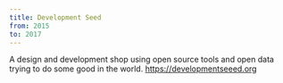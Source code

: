 ```yaml
---
title: Development Seed
from: 2015
to: 2017
---
```


A design and development shop using open source tools and open data trying to
do some good in the world.
<a class="url" href="https://developmentseeed.org">https://developmentseeed.org</a>

